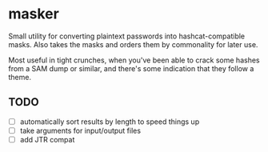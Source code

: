 # masker
Small utility for converting plaintext passwords into hashcat-compatible masks. Also takes the masks
and orders them by commonality for later use.

Most useful in tight crunches, when you've been able to crack some hashes from a SAM dump or similar, and there's some indication that they follow a theme.

## TODO
- [ ] automatically sort results by length to speed things up
- [ ] take arguments for input/output files
- [ ] add JTR compat
